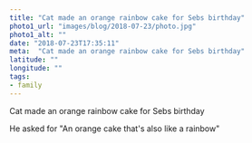 ```yaml
---
title: "Cat made an orange rainbow cake for Sebs birthday"
photo1_url: "images/blog/2018-07-23/photo.jpg"
photo1_alt: ""
date: "2018-07-23T17:35:11"
meta:  "Cat made an orange rainbow cake for Sebs birthday"
latitude: ""
longitude: ""
tags:
- family
---
```

Cat made an orange rainbow cake for Sebs birthday

He asked for "An orange cake that's also like a rainbow"

